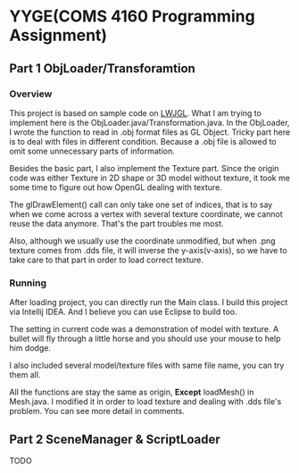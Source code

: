 YYGE(COMS 4160 Programming Assignment)
====

## Part 1 ObjLoader/Transforamtion

### Overview
This project is based on sample code on [LWJGL](https://github.com/lwjglgamedev/lwjglbook/tree/master/chapter07). What I am trying to implement here is the ObjLoader.java/Transformation.java. In the ObjLoader, I wrote the function to read in .obj format files as GL Object. Tricky part here is to deal with files in different condition. Because a .obj file is allowed to omit some unnecessary parts of information.

Besides the basic part, I also implement the Texture part. Since the origin code was either Texture in 2D shape or 3D model without texture, it took me some time to figure out how OpenGL dealing with texture. 

The glDrawElement() call can only take one set of indices, that is to say when we come across a vertex with several texture coordinate, we cannot reuse the data anymore. That's the part troubles me most. 

Also, although we usually use the coordinate unmodified, but when .png texture comes from .dds file, it will inverse the y-axis(v-axis), so we have to take care to that part in order to load correct texture.  

### Running
After loading project, you can directly run the Main class. I build this project via Intellij IDEA. And I believe you can use Eclipse to build too.
 
The setting in current code was a demonstration of model with texture. A bullet will fly through a little horse and you should use your mouse to help him dodge.

I also included several model/texture files with same file name, you can try them all. 

All the functions are stay the same as origin, **Except** loadMesh() in Mesh.java. I modified it in order to load texture and dealing with .dds file's problem. You can see more detail in comments. 

## Part 2 SceneManager & ScriptLoader

TODO
